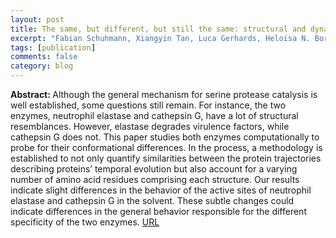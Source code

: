 ```yaml
---
layout: post
title: The same, but different, but still the same: structural and dynamical differences of neutrophil elastase and cathepsin G
excerpt: "Fabian Schuhmann, Xiangyin Tan, Luca Gerhards, Heloisa N. Bordallo, Ilia A. Solov'yov, The European Physical Journal D, 76, 126, (2022)"
tags: [publication]
comments: false
category: blog
---
```


<b>Abstract: </b> Although the general mechanism for serine protease catalysis is well established, some questions still remain. For instance, the two enzymes, neutrophil elastase and cathepsin G, have a lot of structural resemblances. However, elastase degrades virulence factors, while cathepsin G does not. This paper studies both enzymes computationally to probe for their conformational differences. In the process, a methodology is established to not only quantify similarities between the protein trajectories describing proteins’ temporal evolution but also account for a varying number of amino acid residues comprising each structure. Our results indicate slight differences in the behavior of the active sites of neutrophil elastase and cathepsin G in the solvent. These subtle changes could indicate differences in the general behavior responsible for the different specificity of the two enzymes.
<a href="https://link.springer.com/article/10.1140/epjd/s10053-022-00452-0">URL</a>

